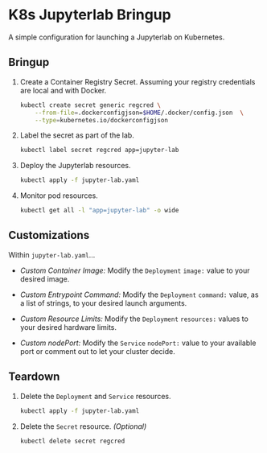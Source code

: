 # K8s Jupyterlab Bringup

A simple configuration for launching a Jupyterlab on Kubernetes.

## Bringup

1. Create a Container Registry Secret. Assuming your registry credentials are local and with Docker.
   ```sh
   kubectl create secret generic regcred \
       --from-file=.dockerconfigjson=$HOME/.docker/config.json  \
       --type=kubernetes.io/dockerconfigjson
   ```
2. Label the secret as part of the lab.
   ```sh
   kubectl label secret regcred app=jupyter-lab
   ```
3. Deploy the Jupyterlab resources.

   ```sh
   kubectl apply -f jupyter-lab.yaml
   ```

4. Monitor pod resources.
   ```sh
   kubectl get all -l "app=jupyter-lab" -o wide
   ```

## Customizations

Within `jupyter-lab.yaml`...

- _Custom Container Image:_ Modify the `Deployment` `image:` value to your desired image.

- _Custom Entrypoint Command:_ Modify the `Deployment` `command:` value, as a list of strings, to your desired launch arguments.

- _Custom Resource Limits:_ Modify the `Deployment` `resources:` values to your desired hardware limits.

- _Custom nodePort:_ Modify the `Service` `nodePort:` value to your available port or comment out to let your cluster decide.

## Teardown

1. Delete the `Deployment` and `Service` resources.

   ```sh
   kubectl apply -f jupyter-lab.yaml
   ```

2. Delete the `Secret` resource. _(Optional)_
   ```sh
   kubectl delete secret regcred
   ```
